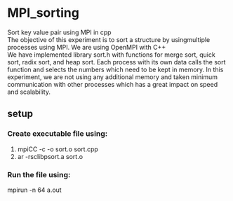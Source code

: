 # MPI_sorting
Sort key value pair using MPI in cpp <br />
The objective of this experiment is to sort a structure by usingmultiple processes using MPI. We are
using OpenMPI with C++ <br/>
We have implemented library sort.h with functions for merge sort, quick sort, radix sort, and heap
sort. Each process with its own data calls the sort function and selects the numbers which need to be
kept in memory. In this experiment, we are not using any additional memory and taken minimum
communication with other processes which has a great impact on speed and scalability.
## setup
### Create executable file using:
1. mpiCC -c -o sort.o sort.cpp
2. ar -rsclibpsort.a sort.o
### Run the file using:
mpirun -n 64 a.out
